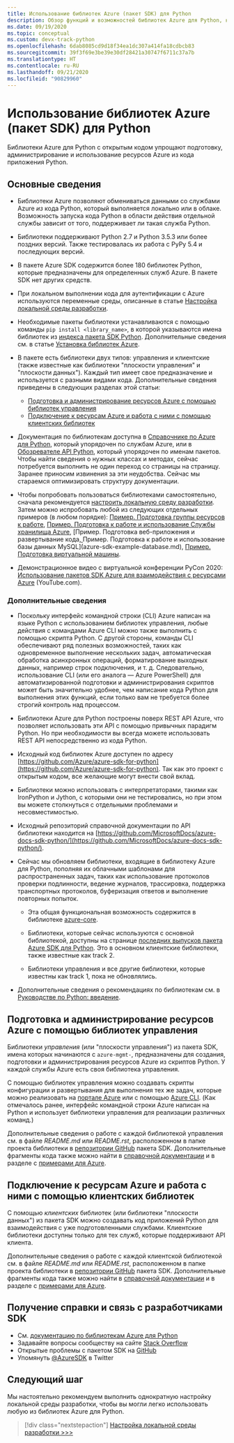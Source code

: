 ```yaml
---
title: Использование библиотек Azure (пакет SDK) для Python
description: Обзор функций и возможностей библиотек Azure для Python, которые позволяют повысить продуктивность разработчиков при подготовке, использовании и администрировании ресурсов Azure.
ms.date: 09/19/2020
ms.topic: conceptual
ms.custom: devx-track-python
ms.openlocfilehash: 6dab8085cd9d18f34ea1dc307a414fa18cdbcb83
ms.sourcegitcommit: 39f3f69e3be39e30df28421a30747f6711c37a7b
ms.translationtype: HT
ms.contentlocale: ru-RU
ms.lasthandoff: 09/21/2020
ms.locfileid: "90829960"
---
```

# <a name="use-the-azure-libraries-sdk-for-python"></a>Использование библиотек Azure (пакет SDK) для Python

Библиотеки Azure для Python с открытым кодом упрощают подготовку, администрирование и использование ресурсов Azure из кода приложения Python.

## <a name="the-details-you-really-want-to-know"></a>Основные сведения

- Библиотеки Azure позволяют обмениваться данными со службами Azure *из* кода Python, который выполняется локально или в облаке. Возможность запуска кода Python в области действия отдельной службы зависит от того, поддерживает ли такая служба Python.

- Библиотеки поддерживают Python 2.7 и Python 3.5.3 или более поздних версий. Также тестировалась их работа с PyPy 5.4 и последующих версий.

- В пакете Azure SDK содержится более 180 библиотек Python, которые предназначены для определенных служб Azure. В пакете SDK нет других средств.

- При локальном выполнении кода для аутентификации с Azure используются переменные среды, описанные в статье [Настройка локальной среды разработки](configure-local-development-environment.md). 

- Необходимые пакеты библиотеки устанавливаются с помощью команды `pip install <library_name>`, в которой указываются имена библиотек из [индекса пакета SDK Python](azure-sdk-library-package-index.md). Дополнительные сведения см. в статье [Установка библиотек Azure](azure-sdk-install.md).

- В пакете есть библиотеки двух типов: управления и клиентские (также известные как библиотеки "плоскости управления" и "плоскости данных"). Каждый тип имеет свое предназначение и используется с разными видами кода. Дополнительные сведения приведены в следующих разделах этой статьи:
  - [Подготовка и администрирование ресурсов Azure с помощью библиотек управления](#provision-and-manage-azure-resources-with-management-libraries)
  - [Подключение к ресурсам Azure и работа с ними с помощью клиентских библиотек](#connect-to-and-use-azure-resources-with-client-libraries)

- Документация по библиотекам доступна в [Справочнике по Azure для Python](/python/api/overview/azure/?view=azure-python), который упорядочен по службам Azure, или в [Обозревателе API Python](/python/api/?view=azure-python), который упорядочен по именам пакетов. Чтобы найти сведения о нужных классах и методах, сейчас потребуется выполнить не один переход со страницы на страницу. Заранее приносим извинения за эти неудобства. Сейчас мы стараемся оптимизировать структуру документации.

- Чтобы попробовать пользоваться библиотеками самостоятельно, сначала рекомендуется [настроить локальную среду разработки](configure-local-development-environment.md). Затем можно испробовать любой из следующих отдельных примеров (в любом порядке): [Пример. Подготовка группы ресурсов к работе](azure-sdk-example-resource-group.md), [Пример. Подготовка к работе и использование Службы хранилища Azure](azure-sdk-example-storage.md), [Пример. Подготовка веб-приложения и развертывание кода[, ](azure-sdk-example-web-app.md)Пример. Подготовка к работе и использование базы данных MySQL](azure-sdk-example-database.md), [Пример. Подготовка виртуальной машины](azure-sdk-example-virtual-machines.md).

- Демонстрационное видео с виртуальной конференции PyCon 2020: <a href="https://www.youtube.com/watch?v=M1pVxItg2Mg&feature=youtu.be&ocid=AID3006292" target="_blank">Использование пакетов SDK Azure для взаимодействия с ресурсами Azure</a> (YouTube.com).

### <a name="non-essential-but-still-interesting-details"></a>Дополнительные сведения

- Поскольку интерфейс командной строки (CLI) Azure написан на языке Python с использованием библиотек управления, любые действия с командами Azure CLI можно также выполнить с помощью скрипта Python. С другой стороны, команды CLI обеспечивают ряд полезных возможностей, таких как одновременное выполнение нескольких задач, автоматическая обработка асинхронных операций, форматирование выходных данных, например строк подключения, и т. д. Следовательно, использование CLI (или его аналога — Azure PowerShell) для автоматизированной подготовки и администрирования скриптов может быть значительно удобнее, чем написание кода Python для выполнения этих функций, если только вам не требуется более строгий контроль над процессом.

- Библиотеки Azure для Python построены поверх REST API Azure, что позволяет использовать эти API с помощью привычных парадигм Python. Но при необходимости вы всегда можете использовать REST API непосредственно из кода Python.

- Исходный код библиотек Azure доступен по адресу [https://github.com/Azure/azure-sdk-for-python](https://github.com/Azure/azure-sdk-for-python). Так как это проект с открытым кодом, все желающие могут внести свой вклад.

- Библиотеки можно использовать с интерпретаторами, такими как IronPython и Jython, с которыми они не тестировались, но при этом вы можете столкнуться с отдельными проблемами и несовместимостью.

- Исходный репозиторий справочной документации по API библиотеки находится на [https://github.com/MicrosoftDocs/azure-docs-sdk-python/](https://github.com/MicrosoftDocs/azure-docs-sdk-python/).

- Сейчас мы обновляем библиотеки, входящие в библиотеку Azure для Python, пополняя их облачными шаблонами для распространенных задач, таких как использование протоколов проверки подлинности, ведение журналов, трассировка, поддержка транспортных протоколов, буферизация ответов и выполнение повторных попыток.

  - Эта общая функциональная возможность содержится в библиотеке [azure-core](https://github.com/Azure/azure-sdk-for-python/tree/master/sdk/core/azure-core).

  - Библиотеки, которые сейчас используются с основной библиотекой, доступны на странице [последних выпусков пакета Azure SDK для Python](azure-sdk-library-package-index.md#libraries-using-azurecore). Это в основном клиентские библиотеки, также известные как track 2.

  - Библиотеки управления и все другие библиотеки, которые известны как track 1, пока не обновлялись.

- Дополнительные сведения о рекомендациях по библиотекам см. в [Руководстве по Python: введение](https://azure.github.io/azure-sdk/python_introduction.html).

## <a name="provision-and-manage-azure-resources-with-management-libraries"></a>Подготовка и администрирование ресурсов Azure с помощью библиотек управления

Библиотеки *управления* (или "плоскости управления") из пакета SDK, имена которых начинаются с `azure-mgmt-`, предназначены для создания, подготовки и администрирования ресурсов Azure из скриптов Python. У каждой службы Azure есть своя библиотека управления.

С помощью библиотек управления можно создавать скрипты конфигурации и развертывания для выполнения тех же задач, которые можно реализовать на [портале Azure](https://portal.azure.com) или с помощью [Azure CLI](/cli/azure/install-azure-cli). (Как отмечалось ранее, интерфейс командной строки Azure написан на Python и использует библиотеки управления для реализации различных команд.)

Дополнительные сведения о работе с каждой библиотекой управления см. в файле *README.md* или *README.rst*, расположенном в папке проекта библиотеки в [репозитории GitHub](https://github.com/Azure/azure-sdk-for-python/tree/master/sdk) пакета SDK. Дополнительные фрагменты кода также можно найти в [справочной документации](/python/api?view=azure-python) и в разделе с [примерами для Azure](/samples/browse/?languages=python&products=azure).

## <a name="connect-to-and-use-azure-resources-with-client-libraries"></a>Подключение к ресурсам Azure и работа с ними с помощью клиентских библиотек

С помощью *клиентских* библиотек (или библиотеки "плоскости данных") из пакета SDK можно создавать код приложений Python для взаимодействия с уже подготовленными службами. Клиентские библиотеки доступны только для тех служб, которые поддерживают API клиента.

Дополнительные сведения о работе с каждой клиентской библиотекой см. в файле *README.md* или *README.rst*, расположенном в папке проекта библиотеки в [репозитории GitHub](https://github.com/Azure/azure-sdk-for-python/tree/master/sdk) пакета SDK. Дополнительные фрагменты кода также можно найти в [справочной документации](/python/api?view=azure-python) и в разделе с [примерами для Azure](/samples/browse/?languages=python&products=azure).

## <a name="get-help-and-connect-with-the-sdk-team"></a>Получение справки и связь с разработчиками SDK

- См. [документацию по библиотекам Azure для Python](https://aka.ms/python-docs)
- Задавайте вопросы сообществу на сайте [Stack Overflow](https://stackoverflow.com/questions/tagged/azure-sdk-python)
- Открытые проблемы с пакетом SDK на [GitHub](https://github.com/Azure/azure-sdk-for-python/issues)
- Упомянуть [@AzureSDK](https://twitter.com/AzureSdk/) в Twitter

## <a name="next-step"></a>Следующий шаг

Мы настоятельно рекомендуем выполнить однократную настройку локальной среды разработки, чтобы вы могли легко использовать любую из библиотек Azure для Python.

> [!div class="nextstepaction"]
> [Настройка локальной среды разработки >>>](configure-local-development-environment.md)
